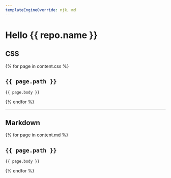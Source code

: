 ```yaml
---
templateEngineOverride: njk, md
---
```


# Hello {{ repo.name }}

## CSS

{% for page in content.css %}
## `{{ page.path }}`

```
{{ page.body }}
```
{% endfor %}

------

## Markdown

{% for page in content.md %}
## `{{ page.path }}`

```
{{ page.body }}
```
{% endfor %}
